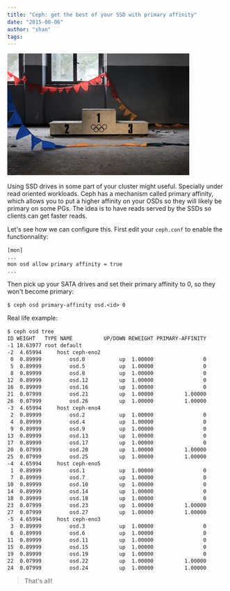 ```yaml
---
title: "Ceph: get the best of your SSD with primary affinity"
date: "2015-08-06"
author: "shan"
tags: 
---
```


![](images/ceph-ssd-primary-affinity.jpg "Ceph: get the best of your SSD with primary affinity")

Using SSD drives in some part of your cluster might useful. Specially under read oriented workloads. Ceph has a mechanism called primary affinity, which allows you to put a higher affinity on your OSDs so they will likely be primary on some PGs. The idea is to have reads served by the SSDs so clients can get faster reads.

Let's see how we can configure this. First edit your `ceph.conf` to enable the functionnality:

```
[mon]
...
mon osd allow primary affinity = true
...
```

Then pick up your SATA drives and set their primary affinity to 0, so they won't become primary:

```
$ ceph osd primary-affinity osd.<id> 0
```

Real life example:

```
$ ceph osd tree
ID WEIGHT   TYPE NAME          UP/DOWN REWEIGHT PRIMARY-AFFINITY
-1 18.63977 root default
-2  4.65994     host ceph-eno2
 0  0.89999         osd.0           up  1.00000                0
 5  0.89999         osd.5           up  1.00000                0
 8  0.89999         osd.8           up  1.00000                0
12  0.89999         osd.12          up  1.00000                0
16  0.89999         osd.16          up  1.00000                0
21  0.07999         osd.21          up  1.00000          1.00000
26  0.07999         osd.26          up  1.00000          1.00000
-3  4.65994     host ceph-eno4
 2  0.89999         osd.2           up  1.00000                0
 4  0.89999         osd.4           up  1.00000                0
 9  0.89999         osd.9           up  1.00000                0
13  0.89999         osd.13          up  1.00000                0
17  0.89999         osd.17          up  1.00000                0
20  0.07999         osd.20          up  1.00000          1.00000
25  0.07999         osd.25          up  1.00000          1.00000
-4  4.65994     host ceph-eno5
 1  0.89999         osd.1           up  1.00000                0
 7  0.89999         osd.7           up  1.00000                0
10  0.89999         osd.10          up  1.00000                0
14  0.89999         osd.14          up  1.00000                0
18  0.89999         osd.18          up  1.00000                0
23  0.07999         osd.23          up  1.00000          1.00000
27  0.07999         osd.27          up  1.00000          1.00000
-5  4.65994     host ceph-eno3
 3  0.89999         osd.3           up  1.00000                0
 6  0.89999         osd.6           up  1.00000                0
11  0.89999         osd.11          up  1.00000                0
15  0.89999         osd.15          up  1.00000                0
19  0.89999         osd.19          up  1.00000                0
22  0.07999         osd.22          up  1.00000          1.00000
24  0.07999         osd.24          up  1.00000          1.00000
```

  

> That's all!

